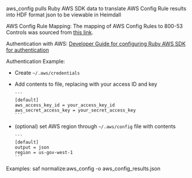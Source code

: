   aws_config pulls Ruby AWS SDK data to translate AWS Config Rule results into HDF format json to be viewable in Heimdall

AWS Config Rule Mapping:
  The mapping of AWS Config Rules to 800-53 Controls was sourced from [this link](https://docs.aws.amazon.com/config/latest/developerguide/operational-best-practices-for-nist-800-53_rev_4.html).

Authentication with AWS:
  [Developer Guide for configuring Ruby AWS SDK for authentication](https://docs.aws.amazon.com/sdk-for-ruby/v3/developer-guide/setup-config.html)

  Authentication Example:

  - Create `~/.aws/credentials`
  - Add contents to file, replacing with your access ID and key

        ```
        [default]
        aws_access_key_id = your_access_key_id
        aws_secret_access_key = your_secret_access_key
        ```

  - (optional) set AWS region through `~/.aws/config` file with contents

        ```
        [default]
        output = json
        region = us-gov-west-1
        ```
Examples:
  saf normalize:aws_config -o aws_config_results.json
